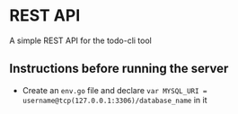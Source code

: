 # REST API

A simple REST API for the todo-cli tool

## Instructions before running the server
* Create an `env.go` file and declare `var MYSQL_URI = username@tcp(127.0.0.1:3306)/database_name` in it